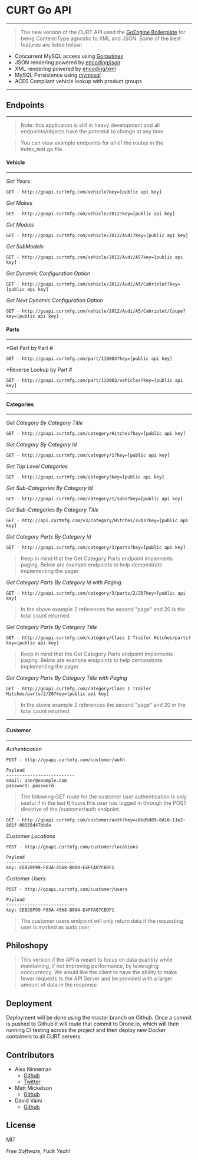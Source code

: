 
CURT Go API
=========
---------

> The new version of the CURT API used the [GoEngine Boilerplate](http://github.com/ninnemana/goengine-boilerplate)
for being Content-Type agnostic to XML and JSON. Some of the best features are listed below:

  - Concurrent MySQL access using [Goroutines](http://golang.org/doc/effective_go.html#concurrency)
  - JSON rendering powered by [encoding/json](http://golang.org/pkg/encoding/json/)
  - XML rendering powered by [encoding/xml](http://golang.org/pkg/encoding/xml/)
  - MySQL Persistence using [mymysql](https://github.com/ziutek/mymysql)
  - ACES Compliant vehicle lookup with product groups


--------
Endpoints
---------
---------

> Note: this application is still in heavy development and all endpoints/objects have the potential to change at any time.

> You can view example endpoints for all of the routes in the index_test.go file.

#### Vehicle

---

*Get Years*

    GET - http://goapi.curtmfg.com/vehicle?key=[public api key]

*Get Makes*

    GET - http://goapi.curtmfg.com/vehicle/2012?key=[public api key]

*Get Models*

    GET - http://goapi.curtmfg.com/vehicle/2012/Audi?key=[public api key]

*Get SubModels*

    GET - http://goapi.curtmfg.com/vehicle/2012/Audi/A5?key=[public api key]

*Get Dynamic Configuration Option*

    GET - http://goapi.curtmfg.com/vehicle/2012/Audi/A5/Cabriolet?key=[public api key]

*Get Next Dynamic Configuration Option*

    GET - http://goapi.curtmfg.com/vehicle/2012/Audi/A5/Cabriolet/Coupe?key=[public api key]

#### Parts

---

*Get Part by Part #

    GET - http://goapi.curtmfg.com/part/110003?key=[public api key]

*Reverse Lookup by Part #

    GET - http://goapi.curtmfg.com/part/110003/vehicles?key=[public api key]

----

#### Categories

---

*Get Category By Category Title*

    GET - http://goapi.curtmfg.com/category/Hitches?key=[public api key]

*Get Category By Category Id*

    GET - http://goapi.curtmfg.com/category/1?key=[public api key]

*Get Top Level Categories*

    GET - http://goapi.curtmfg.com/category?key=[public api key]

*Get Sub-Categories By Category Id*

    GET - http://goapi.curtmfg.com/category/1/subs?key=[public api key]

*Get Sub-Categories By Category Title*

    GET - http://api.curtmfg.com/v3/category/Hitches/subs?key=[public api key]

*Get Category Parts By Category Id*

    GET - http://goapi.curtmfg.com/category/3/parts?key=[public api key]
> Keep in mind that the Get Category Parts endpoint implements paging. Below are example endpoints to help demonstrate implementing the pager.

*Get Category Parts By Category Id with Paging*

    GET - http://goapi.curtmfg.com/category/3/parts/2/20?key=[public api key]
> In the above example 2 references the second "page" and 20 is the total count returned.

*Get Category Parts By Category Title*

    GET - http://goapi.curtmfg.com/category/Class I Trailer Hitches/parts?key=[public api key]
> Keep in mind that the Get Category Parts endpoint implements paging. Below are example endpoints to help demonstrate implementing the pager.

*Get Category Parts By Category Title with Paging*

    GET - http://goapi.curtmfg.com/category/Class I Trailer Hitches/parts/2/20?key=[public api key]
> In the above example 2 references the second "page" and 20 in the total count returned.

----

#### Customer

---

*Authentication*

    POST - http://goapi.curtmfg.com/customer/auth

    Payload
    --------------------------
    email: user@example.com
    password: password

> The following GET route for the customer user authentication is only useful if in the last 6 hours this user has logged in through the POST directive of the /customer/auth endpoint.

    GET - http://goapi.curtmfg.com/customer/auth?key=c8bd5d89-8d16-11e2-801f-00155d47bb0a

*Customer Locations*

    POST - http://goapi.curtmfg.com/customer/locations

    Payload
    --------------------------
    key: CEB28F99-F03A-4568-B004-E4FFA87CBDF1

*Customer Users*

    POST - http://goapi.curtmfg.com/customer/users

    Payload
    --------------------------
    key: CEB28F99-F03A-4568-B004-E4FFA87CBDF1

> The customer users endpoint will only return data if the requesting user is marked as sudo user

Philoshopy
-

> This version if the API is meant to focus on data quantity while maintaining, if not improving performance, by leveraging concurrency. We would like the client to have the ability to make fewer requests to the API Server and be provided with a larger amount of data in the response.

Deployment
-

Deployment will be done using the master branch on Github. Once a commit is pushed to Github
it will route that commit to Drone.io, which will then running CI testing across
the project and then deploy new Docker containers to all CURT servers.

Contributors
-
* Alex Ninneman
    * [Github](http://github.com/ninnemana)
    * [Twitter](https://twitter.com/ninnemana)
* Matt Mickelson
    * [Github](https://github.com/mickelsonm)
* David Vaini
    * [Github](https://github.com/DavidVaini)

License
-

MIT

*Free Software, Fuck Yeah!*


